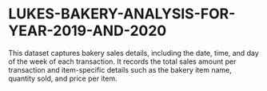 # LUKES-BAKERY-ANALYSIS-FOR-YEAR-2019-AND-2020
This dataset captures bakery sales details, including the date, time, and day of the week of each transaction. It records the total sales amount per transaction and item-specific details such as the bakery item name, quantity sold, and price per item.
